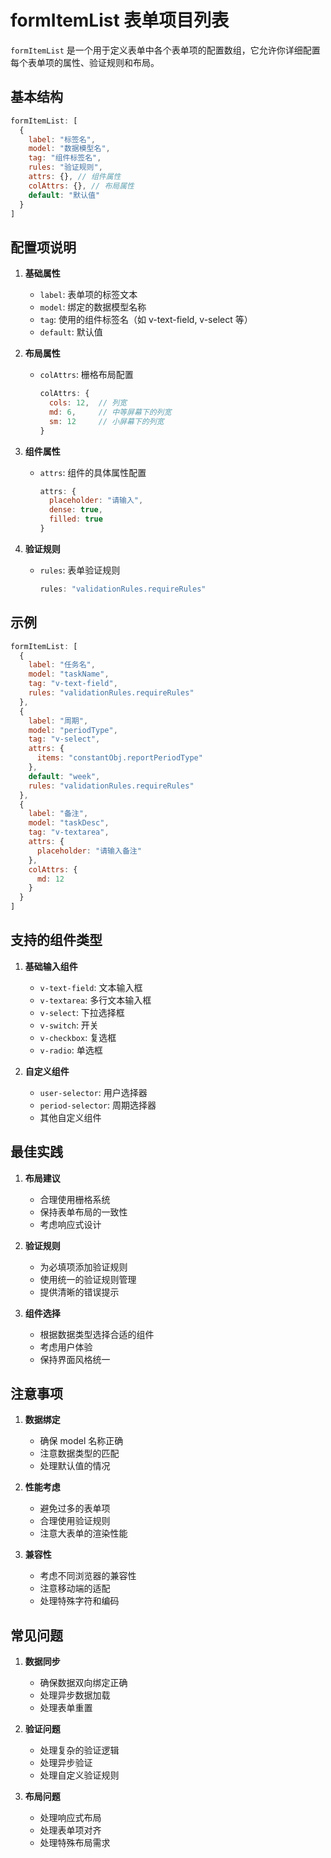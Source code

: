 # formItemList 表单项目列表

`formItemList` 是一个用于定义表单中各个表单项的配置数组，它允许你详细配置每个表单项的属性、验证规则和布局。

## 基本结构

```javascript
formItemList: [
  {
    label: "标签名",
    model: "数据模型名",
    tag: "组件标签名",
    rules: "验证规则",
    attrs: {}, // 组件属性
    colAttrs: {}, // 布局属性
    default: "默认值"
  }
]
```

## 配置项说明

1. **基础属性**
   - `label`: 表单项的标签文本
   - `model`: 绑定的数据模型名称
   - `tag`: 使用的组件标签名（如 v-text-field, v-select 等）
   - `default`: 默认值

2. **布局属性**
   - `colAttrs`: 栅格布局配置
     ```javascript
     colAttrs: { 
       cols: 12,  // 列宽
       md: 6,     // 中等屏幕下的列宽
       sm: 12     // 小屏幕下的列宽
     }
     ```

3. **组件属性**
   - `attrs`: 组件的具体属性配置
     ```javascript
     attrs: {
       placeholder: "请输入",
       dense: true,
       filled: true
     }
     ```

4. **验证规则**
   - `rules`: 表单验证规则
     ```javascript
     rules: "validationRules.requireRules"
     ```

## 示例

```javascript
formItemList: [
  {
    label: "任务名",
    model: "taskName",
    tag: "v-text-field",
    rules: "validationRules.requireRules"
  },
  {
    label: "周期",
    model: "periodType",
    tag: "v-select",
    attrs: { 
      items: "constantObj.reportPeriodType" 
    },
    default: "week",
    rules: "validationRules.requireRules"
  },
  {
    label: "备注",
    model: "taskDesc",
    tag: "v-textarea",
    attrs: { 
      placeholder: "请输入备注" 
    },
    colAttrs: { 
      md: 12 
    }
  }
]
```

## 支持的组件类型

1. **基础输入组件**
   - `v-text-field`: 文本输入框
   - `v-textarea`: 多行文本输入框
   - `v-select`: 下拉选择框
   - `v-switch`: 开关
   - `v-checkbox`: 复选框
   - `v-radio`: 单选框

2. **自定义组件**
   - `user-selector`: 用户选择器
   - `period-selector`: 周期选择器
   - 其他自定义组件

## 最佳实践

1. **布局建议**
   - 合理使用栅格系统
   - 保持表单布局的一致性
   - 考虑响应式设计

2. **验证规则**
   - 为必填项添加验证规则
   - 使用统一的验证规则管理
   - 提供清晰的错误提示

3. **组件选择**
   - 根据数据类型选择合适的组件
   - 考虑用户体验
   - 保持界面风格统一

## 注意事项

1. **数据绑定**
   - 确保 model 名称正确
   - 注意数据类型的匹配
   - 处理默认值的情况

2. **性能考虑**
   - 避免过多的表单项
   - 合理使用验证规则
   - 注意大表单的渲染性能

3. **兼容性**
   - 考虑不同浏览器的兼容性
   - 注意移动端的适配
   - 处理特殊字符和编码

## 常见问题

1. **数据同步**
   - 确保数据双向绑定正确
   - 处理异步数据加载
   - 处理表单重置

2. **验证问题**
   - 处理复杂的验证逻辑
   - 处理异步验证
   - 处理自定义验证规则

3. **布局问题**
   - 处理响应式布局
   - 处理表单项对齐
   - 处理特殊布局需求 